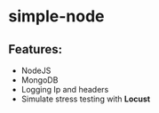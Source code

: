 # simple-node

## Features:
* NodeJS
* MongoDB
* Logging Ip and headers
* Simulate stress testing with **Locust**
